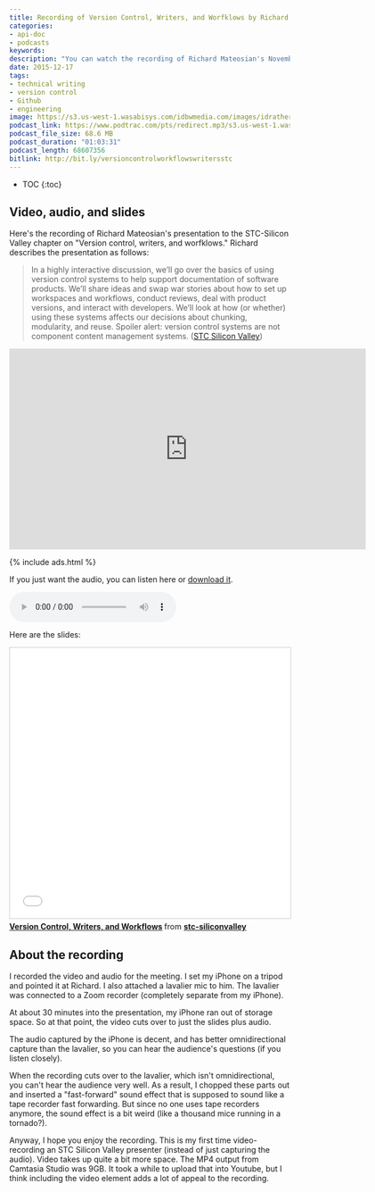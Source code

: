 ```yaml
---
title: Recording of Version Control, Writers, and Worfklows by Richard Mateosian
categories:
- api-doc
- podcasts
keywords:
description: "You can watch the recording of Richard Mateosian's November 2015 presentation to the STC Silicon Valley about version control, writers, and workflows."
date: 2015-12-17
tags:
- technical writing
- version control
- Github
- engineering
image: https://s3.us-west-1.wasabisys.com/idbwmedia.com/images/idratherbewritinglogo.png
podcast_link: https://www.podtrac.com/pts/redirect.mp3/s3.us-west-1.wasabisys.com/idbwmedia.com/podcasts/richardmateosian.mp3
podcast_file_size: 68.6 MB
podcast_duration: "01:03:31"
podcast_length: 68607356
bitlink: http://bit.ly/versioncontrolworkflowswritersstc
---
```


* TOC
{:toc}

## Video, audio, and slides

Here's the recording of Richard Mateosian's presentation to the STC-Silicon Valley chapter on "Version control, writers, and worfklows." Richard describes the presentation as follows:

>In a highly interactive discussion, we’ll go over the basics of using version control systems to help support documentation of software products. We’ll share ideas and swap war stories about how to set up workspaces and workflows, conduct reviews, deal with product versions, and interact with developers. We’ll look at how (or whether) using these systems affects our decisions about chunking, modularity, and reuse. Spoiler alert: version control systems are not component content management systems. ([STC Silicon Valley](http://www.stc-siliconvalley.org/2015/11/16/version-control-workflows-for-help-content/))

<iframe width="640" height="360" src="https://www.youtube.com/embed/NKWEn2JTDyQ" frameborder="0" allowfullscreen></iframe>

{% include ads.html %}

If you just want the audio, you can listen here or <a href="http://www.stc-siliconvalley.org/wp-content/recordings/richardmateosian.mp3">download it</a>.

<audio controls>
  <source src="http://www.stc-siliconvalley.org/wp-content/recordings/richardmateosian.mp3" type="audio/mpeg">
</audio>

Here are the slides:

<iframe src="//www.slideshare.net/slideshow/embed_code/key/oTgi0jyDqLSvf" width="595" height="485" frameborder="0" marginwidth="0" marginheight="0" scrolling="no" style="border:1px solid #CCC; border-width:1px; margin-bottom:5px; max-width: 100%;" allowfullscreen> </iframe> <div style="margin-bottom:5px"> <strong> <a href="//www.slideshare.net/stc-siliconvalley/version-control-writers-and-workflows" title="Version Control, Writers, and Workflows" target="_blank">Version Control, Writers, and Workflows</a> </strong> from <strong><a href="//www.slideshare.net/stc-siliconvalley" target="_blank">stc-siliconvalley</a></strong> </div>

## About the recording

I recorded the video and audio for the meeting. I set my iPhone on a tripod and pointed it at Richard. I also attached a lavalier mic to him. The lavalier was connected to a Zoom recorder (completely separate from my iPhone).

At about 30 minutes into the presentation, my iPhone ran out of storage space. So at that point, the video cuts over to just the slides plus audio.

The audio captured by the iPhone is decent, and has better omnidirectional capture than the lavalier, so you can hear the audience's questions (if you listen closely).

When the recording cuts over to the lavalier, which isn't omnidirectional, you can't hear the audience very well. As a result, I chopped these parts out and inserted a "fast-forward" sound effect that is supposed to sound like a tape recorder fast forwarding. But since no one uses tape recorders anymore, the sound effect is a bit weird (like a thousand mice running in a tornado?).

Anyway, I hope you enjoy the recording. This is my first time video-recording an STC Silicon Valley presenter (instead of just capturing the audio). Video takes up quite a bit more space. The MP4 output from Camtasia Studio was 9GB. It took a while to upload that into Youtube, but I think including the video element adds a lot of appeal to the recording.
